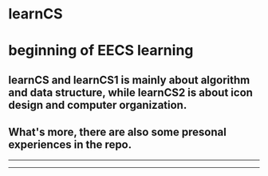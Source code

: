 # learnCS

# beginning of EECS learning

## **learnCS** and **learnCS1** is mainly about algorithm and data structure, while **learnCS2** is about icon design and computer organization.

## What's more, there are also some presonal **experiences** in the repo.

---

---

```

```
